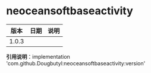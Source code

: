 # neoceansoftbaseactivity
|版本|日期|说明|
|--|--|--|
|1.0.3||
**引用说明**：implementation 'com.github.Dougbutyl:neoceansoftbaseactivity:version'
